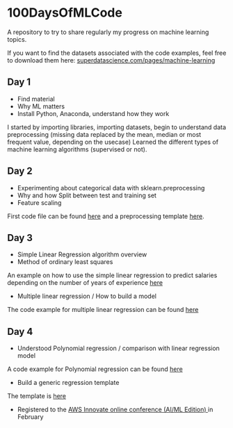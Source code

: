 # 100DaysOfMLCode

A repository to try to share regularly my progress on machine learning topics.

If you want to find the datasets associated with the code examples, feel free to download them here: [superdatascience.com/pages/machine-learning](https://www.superdatascience.com/pages/machine-learning)

## Day 1

* Find material
* Why ML matters
* Install Python, Anaconda, understand how they work

I started by importing libraries, importing datasets, begin to understand data preprocessing (missing data replaced by the mean, median or most frequent value, depending on the usecase)
Learned the different types of machine learning algorithms (supervised or not).

## Day 2

* Experimenting about categorical data with sklearn.preprocessing
* Why and how Split between test and training set
* Feature scaling

First code file can be found [here](./courses/MachineLearningAZ_Python_HandsOn/preprocessing/data_preprocessing.py) and a preprocessing template [here](./courses/MachineLearningAZ_Python_HandsOn/preprocessing/data_preprocessing_template.py).

## Day 3

* Simple Linear Regression algorithm overview
* Method of ordinary least squares

An example on how to use the simple linear regression to predict salaries depending on the number of years of experience [here](./courses/MachineLearningAZ_Python_HandsOn/regressions/simple_linear_regression/simple_linear_regression.py)

* Multiple linear regression / How to build a model

The code example for multiple linear regression can be found [here](./courses/MachineLearningAZ_Python_HandsOn/regressions/multiple_linear_regression/multiple_linear_regression.py)

## Day 4

* Understood Polynomial regression / comparison with linear regression model

A code example for Polynomial regression can be found [here](./courses/MachineLearningAZ_Python_HandsOn/regressions/polynomial_regression/polynomial_regression.py)

* Build a generic regression template

The template is [here](./courses/MachineLearningAZ_Python_HandsOn/regressions/regression_template.py)

* Registered to the [AWS Innovate online conference (AI/ML Edition) ](https://aws.amazon.com/fr/events/aws-innovate/machine-learning/) in February